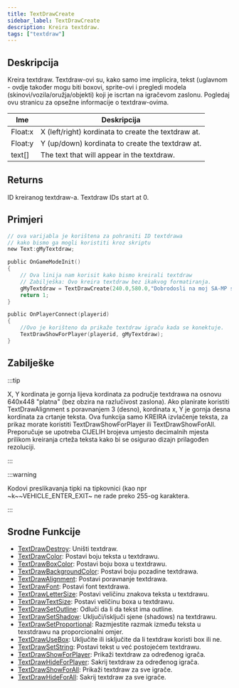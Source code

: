```yaml
---
title: TextDrawCreate
sidebar_label: TextDrawCreate
description: Kreira textdraw.
tags: ["textdraw"]
---
```


## Deskripcija

Kreira textdraw. Textdraw-ovi su, kako samo ime implicira, tekst (uglavnom - ovdje također mogu biti boxovi, sprite-ovi i pregledi modela (skinovi/vozila/oružja/objekti) koji je iscrtan na igračevom zaslonu. Pogledaj ovu stranicu za opsežne informacije o textdraw-ovima.

| Ime     | Deskripcija                                         |
| ------- | --------------------------------------------------- |
| Float:x | X (left/right) kordinata to create the textdraw at. |
| Float:y | Y (up/down) kordinata to create the textdraw at.    |
| text[]  | The text that will appear in the textdraw.          |

## Returns

ID kreiranog textdraw-a. Textdraw IDs start at 0.

## Primjeri

```c
// ova varijabla je korištena za pohraniti ID textdrawa
// kako bismo ga mogli koristiti kroz skriptu
new Text:gMyTextdraw;

public OnGameModeInit()
{
    // Ova linija nam korisit kako bismo kreirali textdraw
    // Zabilješka: Ovo kreira textdraw bez ikakvog formatiranja.
    gMyTextdraw = TextDrawCreate(240.0,580.0,"Dobrodosli na moj SA-MP server");
    return 1;
}

public OnPlayerConnect(playerid)
{
    //Ovo je korišteno da prikaže textdraw igraču kada se konektuje.
    TextDrawShowForPlayer(playerid, gMyTextdraw);
}
```

## Zabilješke

:::tip

X, Y kordinata je gornja lijeva kordinata za područje textdrawa na osnovu 640x448 "platna" (bez obzira na razlučivost zaslona). Ako planirate koristiti TextDrawAlignment s poravnanjem 3 (desno), kordinata x, Y je gornja desna kordinata za crtanje teksta. Ova funkcija samo KREIRA izvlačenje teksta, za prikaz morate koristiti TextDrawShowForPlayer ili TextDrawShowForAll. Preporučuje se upotreba CIJELIH brojeva umjesto decimalnih mjesta prilikom kreiranja crteža teksta kako bi se osigurao dizajn prilagođen rezoluciji.

:::

:::warning

Kodovi preslikavanja tipki na tipkovnici (kao npr ~k~~VEHICLE_ENTER_EXIT~ ne rade preko 255-og karaktera.

:::

## Srodne Funkcije

- [TextDrawDestroy](TextDrawDestroy): Uništi textdraw.
- [TextDrawColor](TextDrawColor): Postavi boju teksta u textdrawu.
- [TextDrawBoxColor](TextDrawBoxColor): Postavi boju boxa u textdrawu.
- [TextDrawBackgroundColor](TextDrawBackgroundColor): Postavi boju pozadine textdrawa.
- [TextDrawAlignment](TextDrawAlignment): Postavi poravnanje textdrawa.
- [TextDrawFont](TextDrawFont): Postavi font textdrawa.
- [TextDrawLetterSize](TextDrawLetterSize): Postavi veličinu znakova teksta u textdrawu.
- [TextDrawTextSize](TextDrawTextSize): Postavi veličinu boxa u textdrawu.
- [TextDrawSetOutline](TextDrawSetOutline): Odluči da li da tekst ima outline.
- [TextDrawSetShadow](TextDrawSetShadow): Uključi/isključi sjene (shadows) na textdrawu.
- [TextDrawSetProportional](TextDrawSetProportional): Razmjestite razmak između teksta u texstdrawu na proporcionalni omjer.
- [TextDrawUseBox](TextDrawUseBox): Uključite ili isključite da li textdraw koristi box ili ne.
- [TextDrawSetString](TextDrawSetString): Postavi tekst u već postojećem textdrawu.
- [TextDrawShowForPlayer](TextDrawShowForPlayer): Prikaži textdraw za određenog igrača.
- [TextDrawHideForPlayer](TextDrawHideForPlayer): Sakrij textdraw za određenog igrača.
- [TextDrawShowForAll](TextDrawShowForAll): Prikaži textdraw za sve igrače.
- [TextDrawHideForAll](TextDrawHideForAll): Sakrij textdraw za sve igrače.
